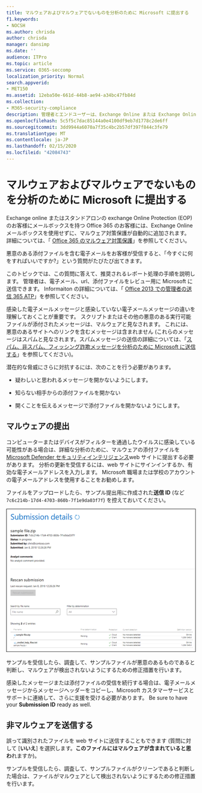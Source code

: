 ```yaml
---
title: マルウェアおよびマルウェアでないものを分析のために Microsoft に提出する
f1.keywords:
- NOCSH
ms.author: chrisda
author: chrisda
manager: dansimp
ms.date: ''
audience: ITPro
ms.topic: article
ms.service: O365-seccomp
localization_priority: Normal
search.appverid:
- MET150
ms.assetid: 12eba50e-661d-44b8-ae94-a34bc47fb84d
ms.collection:
- M365-security-compliance
description: 管理者とエンドユーザーは、Exchange Online または Exchange Online Protection で、検出されていないマルウェアまたはマルウェアの添付ファイルの送信について学ぶことができます。
ms.openlocfilehash: 5c5f5c7dac85144a0e4100df9eb7d1778c2de6ff
ms.sourcegitcommit: 3dd9944a6070a7f35c4bc2b57df397f844c3fe79
ms.translationtype: MT
ms.contentlocale: ja-JP
ms.lasthandoff: 02/15/2020
ms.locfileid: "42084743"
---
```

# <a name="submit-malware-and-non-malware-to-microsoft-for-analysis"></a>マルウェアおよびマルウェアでないものを分析のために Microsoft に提出する

Exchange online またはスタンドアロンの exchange Online Protection (EOP) のお客様にメールボックスを持つ Office 365 のお客様には、Exchange Online メールボックスを使用せずに、マルウェア対策保護が自動的に追加されます。 詳細については、「 [Office 365 のマルウェア対策保護](anti-malware-protection.md)」を参照してください。

悪意のある添付ファイルを含む電子メールをお客様が受信すると、「今すぐに何をすればいいですか?」という質問がたびたび出てきます。

このトピックでは、この質問に答えて、推奨されるレポート処理の手順を説明します。 管理者は、電子メール、url、添付ファイルをレビュー用に Microsoft に送信できます。 Informaiton の詳細については、「 [Office 2013 での管理者の送信 365 ATP](admin-submission.md)」を参照してください。

感染した電子メールメッセージと感染していない電子メールメッセージの違いを理解しておくことが重要です。 スクリプトまたはその他の悪意のある実行可能ファイルが添付されたメッセージは、マルウェアと見なされます。 これには、悪意のあるサイトへのリンクを含むメッセージは含まれません (これらのメッセージはスパムと見なされます。スパムメッセージの送信の詳細については、「[スパム、非スパム、フィッシング詐欺メッセージを分析のために Microsoft に送信する](submit-spam-non-spam-and-phishing-scam-messages-to-microsoft-for-analysis.md)」を参照してください)。

潜在的な脅威にさらに対抗するには、次のことを行う必要があります。

- 疑わしいと思われるメッセージを開かないようにします。

- 知らない相手からの添付ファイルを開かない

- 開くことを伝えるメッセージで添付ファイルを開かないようにします。

## <a name="submit-malware"></a>マルウェアの提出

コンピューターまたはデバイスがフィルターを通過したウイルスに感染している可能性がある場合は、詳細な分析のために、マルウェアの添付ファイルを[Microsoft Defender セキュリティインテリジェンス](https://www.microsoft.com/wdsi/filesubmission)web サイトに提出する必要があります。 分析の更新を受信するには、web サイトにサインインするか、有効な電子メールアドレスを入力します。 Microsoft 職場または学校のアカウントの電子メールアドレスを使用することをお勧めします。

ファイルをアップロードしたら、サンプル提出用に作成された**送信 ID** (など`7c6c214b-17d4-4703-860b-7f1e9da03f7f`) を控えておいてください。

![Windows Defender Security Intelligence の Web サイトでの送信の詳細](../../media/EOP-Malware-Protection-Center.png)

サンプルを受信したら、調査して、サンプルファイルが悪意のあるものであると判断し、マルウェアが検出されないようにするための修正措置を行います。

感染したメッセージまたは添付ファイルの受信を続行する場合は、電子メールメッセージからメッセージヘッダーをコピーし、Microsoft カスタマーサービスとサポートに連絡して、さらに支援を受ける必要があります。 Be sure to have your **Submission ID** ready as well.

## <a name="submit-non-malware"></a>非マルウェアを送信する

誤って識別されたファイルを web サイトに送信することもできます (質問に対して [**いいえ**] を選択します。**このファイルにはマルウェアが含まれていると思わ**れますか)。

サンプルを受信したら、調査して、サンプルファイルがクリーンであると判断した場合は、ファイルがマルウェアとして検出されないようにするための修正措置を行います。

